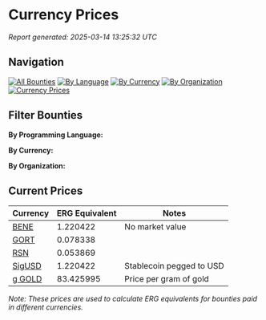 # Currency Prices

*Report generated: 2025-03-14 13:25:32 UTC*

## Navigation

[![All Bounties](https://img.shields.io/badge/All_Bounties-0-blue)](all.md) [![By Language](https://img.shields.io/badge/By_Language-0-green)](by_language/) [![By Currency](https://img.shields.io/badge/By_Currency-0-yellow)](by_currency/) [![By Organization](https://img.shields.io/badge/By_Organization-0-orange)](by_org/) [![Currency Prices](https://img.shields.io/badge/Currency_Prices-5-purple)](currency_prices.md)

## Filter Bounties

**By Programming Language:** 

**By Currency:** 

**By Organization:** 

## Current Prices

| Currency | ERG Equivalent | Notes |
|----------|----------------|-------|
| [BENE](by_currency/bene.md) | 1.220422 | No market value |
| [GORT](by_currency/gort.md) | 0.078338 |  |
| [RSN](by_currency/rsn.md) | 0.053869 |  |
| [SigUSD](by_currency/sigusd.md) | 1.220422 | Stablecoin pegged to USD |
| [g GOLD](by_currency/gold.md) | 83.425995 | Price per gram of gold |

*Note: These prices are used to calculate ERG equivalents for bounties paid in different currencies.*
